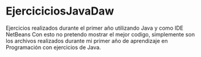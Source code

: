 # EjerciciciosJavaDaw
Ejercicios realizados durante el primer año utilizando Java y como IDE NetBeans
Con esto no pretendo mostrar el mejor codigo, simplemente son los archivos realizados durante mi primer año de aprendizaje en Programación
con ejercicios de Java.
